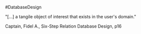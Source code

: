 #DatabaseDesign

"[...] a tangile object of interest that exists in the user's domain."

Captain, Fidel A., Six-Step Relation Database Design, p16